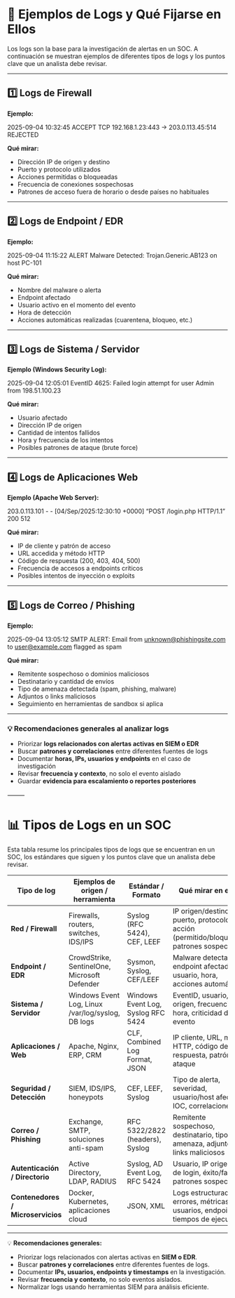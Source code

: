 
# 📜 Ejemplos de Logs y Qué Fijarse en Ellos

Los logs son la base para la investigación de alertas en un SOC. A continuación se muestran ejemplos de diferentes tipos de logs y los puntos clave que un analista debe revisar.

---

## 1️⃣ Logs de Firewall

**Ejemplo:**

2025-09-04 10:32:45 ACCEPT TCP 192.168.1.23:443 -> 203.0.113.45:514 REJECTED

**Qué mirar:**
- Dirección IP de origen y destino  
- Puerto y protocolo utilizados  
- Acciones permitidas o bloqueadas  
- Frecuencia de conexiones sospechosas  
- Patrones de acceso fuera de horario o desde países no habituales  

---

## 2️⃣ Logs de Endpoint / EDR

**Ejemplo:**

2025-09-04 11:15:22 ALERT Malware Detected: Trojan.Generic.AB123 on host PC-101

**Qué mirar:**
- Nombre del malware o alerta  
- Endpoint afectado  
- Usuario activo en el momento del evento  
- Hora de detección  
- Acciones automáticas realizadas (cuarentena, bloqueo, etc.)  

---

## 3️⃣ Logs de Sistema / Servidor

**Ejemplo (Windows Security Log):**

2025-09-04 12:05:01 EventID 4625: Failed login attempt for user Admin from 198.51.100.23

**Qué mirar:**
- Usuario afectado  
- Dirección IP de origen  
- Cantidad de intentos fallidos  
- Hora y frecuencia de los intentos  
- Posibles patrones de ataque (brute force)  

---

## 4️⃣ Logs de Aplicaciones Web

**Ejemplo (Apache Web Server):**

203.0.113.101 - - [04/Sep/2025:12:30:10 +0000] “POST /login.php HTTP/1.1” 200 512

**Qué mirar:**
- IP de cliente y patrón de acceso  
- URL accedida y método HTTP  
- Código de respuesta (200, 403, 404, 500)  
- Frecuencia de accesos a endpoints críticos  
- Posibles intentos de inyección o exploits  

---

## 5️⃣ Logs de Correo / Phishing

**Ejemplo:**

2025-09-04 13:05:12 SMTP ALERT: Email from unknown@phishingsite.com to user@example.com flagged as spam

**Qué mirar:**
- Remitente sospechoso o dominios maliciosos  
- Destinatario y cantidad de envíos  
- Tipo de amenaza detectada (spam, phishing, malware)  
- Adjuntos o links maliciosos  
- Seguimiento en herramientas de sandbox si aplica  

---

### 💡 Recomendaciones generales al analizar logs

- Priorizar **logs relacionados con alertas activas en SIEM o EDR**  
- Buscar **patrones y correlaciones** entre diferentes fuentes de logs  
- Documentar **horas, IPs, usuarios y endpoints** en el caso de investigación  
- Revisar **frecuencia y contexto**, no solo el evento aislado  
- Guardar **evidencia para escalamiento o reportes posteriores**  


⸻


# 📊 Tipos de Logs en un SOC

Esta tabla resume los principales tipos de logs que se encuentran en un SOC, los estándares que siguen y los puntos clave que un analista debe revisar.

| Tipo de log                 | Ejemplos de origen / herramienta                          | Estándar / Formato              | Qué mirar en el log                                                                 |
|------------------------------|-----------------------------------------------------------|---------------------------------|-----------------------------------------------------------------------------------|
| **Red / Firewall**           | Firewalls, routers, switches, IDS/IPS                     | Syslog (RFC 5424), CEF, LEEF   | IP origen/destino, puerto, protocolo, acción (permitido/bloqueado), patrones sospechosos |
| **Endpoint / EDR**           | CrowdStrike, SentinelOne, Microsoft Defender             | Sysmon, Syslog, CEF/LEEF       | Malware detectado, endpoint afectado, usuario, hora, acciones automáticas         |
| **Sistema / Servidor**       | Windows Event Log, Linux /var/log/syslog, DB logs         | Windows Event Log, Syslog RFC 5424 | EventID, usuario, IP origen, frecuencia, hora, criticidad del evento              |
| **Aplicaciones / Web**       | Apache, Nginx, ERP, CRM                                   | CLF, Combined Log Format, JSON  | IP cliente, URL, método HTTP, código de respuesta, patrón de ataque              |
| **Seguridad / Detección**    | SIEM, IDS/IPS, honeypots                                   | CEF, LEEF, Syslog               | Tipo de alerta, severidad, usuario/host afectado, IOC, correlaciones              |
| **Correo / Phishing**        | Exchange, SMTP, soluciones anti-spam                       | RFC 5322/2822 (headers), Syslog | Remitente sospechoso, destinatario, tipo de amenaza, adjuntos o links maliciosos  |
| **Autenticación / Directorio** | Active Directory, LDAP, RADIUS                             | Syslog, AD Event Log, RFC 5424  | Usuario, IP origen, tipo de login, éxito/fallo, patrones sospechosos              |
| **Contenedores / Microservicios** | Docker, Kubernetes, aplicaciones cloud                 | JSON, XML                        | Logs estructurados, errores, métricas, usuarios, endpoints, tiempos de ejecución  |

---

💡 **Recomendaciones generales:**
- Priorizar logs relacionados con alertas activas en **SIEM o EDR**.  
- Buscar **patrones y correlaciones** entre diferentes fuentes de logs.  
- Documentar **IPs, usuarios, endpoints y timestamps** en la investigación.  
- Revisar **frecuencia y contexto**, no solo eventos aislados.  
- Normalizar logs usando herramientas SIEM para análisis eficiente.
